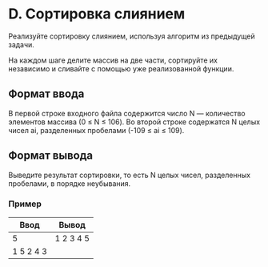 # **D. Сортировка слиянием**

Реализуйте сортировку слиянием, используя алгоритм из предыдущей задачи.

На каждом шаге делите массив на две части, сортируйте их независимо и сливайте с помощью уже реализованной функции.
## **Формат ввода**

В первой строке входного файла содержится число N — количество элементов массива (0 ≤ N ≤ 106).
Во второй строке содержатся N целых чисел ai, разделенных пробелами (-109 ≤ ai ≤ 109).
## **Формат вывода**

Выведите результат сортировки, то есть N целых чисел, разделенных пробелами, в порядке неубывания.
### **Пример**

| **Ввод** |**Вывод** |
| ------ | ------ |
|5|1 2 3 4 5|
|1 5 2 4 3||